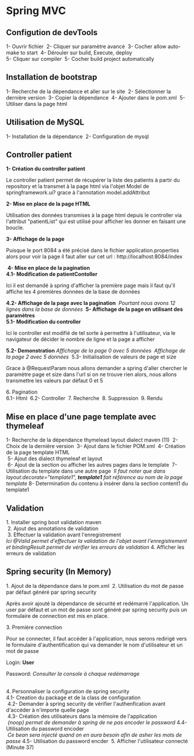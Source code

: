 <h1>Spring MVC</h1>
<h2>Configution de devTools</h2>
1- Ouvrir fichier
<img src="assets/dev-tools/1-init-config-dev-tools.png" alt="">
2- Cliquer sur paramètre avancé
<img src="assets/dev-tools/2-parametre-avance.png" alt="">
3- Cocher allow auto-make to start
<img src="assets/dev-tools/3-cocher-allow-auto-make-to-start.png" alt="">
4- Dérouler sur build, Execute, deploy <br>
5- Cliquer sur compiler
<img src="assets/dev-tools/4-build-compiler.png" alt="">
5- Cocher build project automatically
<img src="assets/dev-tools/5-cocher-build-project-automatically.png" alt="">
<h2>Installation de bootstrap</h2>
1- Recherche de la dépendance et aller sur le site
<img src="assets/bootstrap/1-recherche-dependence.png" alt="">
2- Sélectionner la dernière version 
<img src="assets/bootstrap/2-selection-derniere-version-dependence.png" alt="">
3- Copier la dépendance
<img src="assets/bootstrap/3-copy-de-dependence.png" alt="">
4- Ajouter dans le pom.xml
<img src="assets/bootstrap/4-ajout-pom-xml.png" alt="">
5- Utiliser dans la page html
<img src="assets/bootstrap/5-utilisation-de-bootstrap.png" alt="">
<h2>Utilisation de MySQL</h2>
1- Installation de la dépendance
<img src="assets/mysql/1-installation-dependance.png" alt="">
2- Configuration de mysql
<img src="assets/mysql/2-configuration-mysql.png" alt="">
<h2>Controller patient</h2>
<b>1- Création du controller patient</b>
<img src="assets/app/1-PatientController.png" alt="">
<p>Le controller patient permet de récupérer la liste des patients à partir du repository et la transmet à la page html via l'objet Model de springframework.ui?
grace à l'annotation model.addAttribut </p>
<b>2- Mise en place de la page HTML</b>
<img src="assets/app/2-affichage-liste-patients.png" alt="">
<p>Utilisation des données transmises à la page html depuis le controller via l'attribut "patientList" qui est utilisé pour afficher les donner en faisant une boucle.</p>
<b>3- Affichage de la page</b>
<p>Puisque le port 8084 a été précisé dans le fichier application.properties alors pour voir la page il faut aller sur cet url : http://localhost:8084/index</p>
<img src="assets/app/3-page-sans-pagnation.png" alt="">
<b>4- Mise en place de la pagination</b> <br>
<b>4.1- Modification de patientContoller</b>
<img src="assets/app/4-patient-controller-avec-pagination.png" alt="">
<p>Ici il est demandé à spring d'afficher la première page mais il faut qu'il affiche les 4 premières données de la base de données</p>
<b>4.2- Affichage de la page avec la pagination</b>
<img src="assets/app/4.2-affichage-page-avec-pagination.png" alt="">
<i>Pourtant nous avons 12 lignes dans la base de données</i>
<img src="assets/app/4.2.1-lignes-bdd.png" alt="">
<b>5- Affichage de la page en utilisant des paramètres</b> <br>
<b>5.1- Modification du controller</b>
<img src="assets/app/5.1-modification-controller.png" alt="">
<p>Ici le controller est modifié de tel sorte à permettre à l'utilisateur, via le navigateur de décider le nombre de ligne et la page a afficher</p>
<b>5.2- Demonstration</b>
<i>Affichage de la page 0 avec 5 données</i>
<img src="assets/app/5.2-affichage-page-0-avec-5-data.png" alt="">
<i>Affichage de la page 2 avec 5 données</i>
<img src="assets/app/5.3-affichage-page-2-avec-5-data.png" alt="">
5.3- Initialisation de valeurs de page et size
<p>Grace à @RequestParam nous allons demander a spring d'aller chercher le paramètre page et size dans l'url si on ne trouve rien alors,
nous allons transmettre les valeurs par défaut 0 et 5</p>
6. Pagination <br>
6.1- Html
<img src="assets/app/6.1-pagination.png" alt="">
6.2- Controller
<img src="assets/app/6.2-pagination-controller.png" alt="">
7. Recherche
<img src="assets/app/7.recherche.png" alt="">
8. Suppression 
<img src="assets/app/8.suppression.png" alt="">
9. Rendu
<img src="assets/app/10.rendu.png" alt="">
<h2>Mise en place d'une page template avec thymeleaf</h2>
1- Recherche de la dépendance thymelead layout dialect maven (11)
<img src="assets/app/11-thymeleaf-layout-dialect.png" alt="">
2- Choix de la dernière version
<img src="assets/app/12-choix-derniere-version.png" alt="">
3- Ajout dans le fichier POM.xml
<img src="assets/app/13-ajout-pom-et-regeneration-maven.png" alt="">
4- Création de la page template HTML <br>
<img src="assets/app/template.png" alt="">
5- Ajout des dialect thymeleaf et layout <br>
<img src="assets/app/14-thymeleaf-layout.png" alt="">
6- Ajout de la section ou afficher les autres pages dans le template
<img src="assets/app/15-ajout-section.png" alt="">
7- Utilisation du template dans une autre page
<img src="assets/app/16-utilisation-page-template-autre-page.png" alt="">
<i>Il faut noter que dans layout:decorate="template1", <b>template1</b> fait référence au nom de la page template </i>
8- Determination du contenu à insérer dans la section content1 du template1
<h2>Validation</h2>
1. Installer spring boot validation maven <br>
<img src="assets/app/17-validation.png" alt="">
2. Ajout des annotations de validation <br>
<img src="assets/app/17.1-utilisation-validation.png" alt="">
3. Effectuer la validation avant l'enregistrement <br>
<img src="assets/app/17.2-effectuer-validation-avant-save.png" alt=""> <br>
<i>Ici @Valid permet d'effectuer la validation de l'objet avant l'enregistrement et bindingResult permet de vérifier les erreurs de validation</i>
4. Afficher les erreurs de validation <br>
<img src="assets/app/17.3-affichage-erreur-validation.png" alt="">
<h2>Spring security (In Memory)</h2>
1. Ajout de la dépendance dans le pom.xml
<img src="assets/security/1-ajout-dependence.png" alt="">
2. Utilisation du mot de passe par défaut généré par spring security
<p>Après avoir ajouté la dépendance de sécurité et redémarré l'application.
Un user par défaut et un mot de passe sont généré par spring security puis un formulaire de connection est mis en place.
</p>
3. Première connection 
<p>Pour se connecter, il faut accéder à l'application, nous serons redirigé vers le formulaire d'authentification qui va demander le nom d'utilisateur et un mot de passe</p>
<p>Login: <b>User</b> </p>
<p>Password: <i>Consulter la console à chaque redémarrage</i></p>
<img src="assets/security/2-redemarrer-app.png" alt="">
<img src="assets/security/3-login.png" alt=""> <br>
4. Personnaliser la configuration de spring security <br>
    4.1- Creation du package et de la class de configuration <br>
<img src="assets/security/4-creation-package-et-class-config.png" alt="">
    4.2- Demander à spring security de vérifier l'authenfication avant d'accéder à n'importe quelle page <br>
<img src="assets/security/5-demander-etre-authentifie.png" alt="">
    4.3- Création des utilisateurs dans la mémoire de l'application <br>
<img src="assets/security/6-authentification-inMemory.png" alt="">
<i>{noop} permet de demander à spring de ne pas encoder le password</i>
    4.4- Utilisation du password encoder <br>
<img src="assets/security/7-creation-bean-password-encoder.png" alt="">
<i>Ce bean sera injecté quand on en aura besoin afin de asher les mots de passe</i>
    4.5- Utilisation du password encder
<img src="assets/security/8-encoder-password.png" alt="">
5. Afficher l'utilisateur connecté (Minute 37)